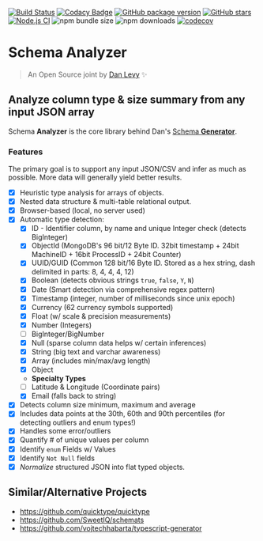 [![Build Status](https://travis-ci.org/justsml/schema-analyzer.svg?branch=master)](https://travis-ci.org/justsml/schema-analyzer)
[![Codacy Badge](https://api.codacy.com/project/badge/Grade/b2c9bcb087db456a991655c3e87126a7)](https://www.codacy.com/manual/justsml/schema-analyzer?utm_source=github.com&amp;utm_medium=referral&amp;utm_content=justsml/schema-analyzer&amp;utm_campaign=Badge_Grade)
[![GitHub package version](https://img.shields.io/github/package-json/v/justsml/schema-analyzer.svg?style=flat)](https://github.com/justsml/schema-analyzer)
[![GitHub stars](https://img.shields.io/github/stars/justsml/schema-analyzer.svg?label=Stars&style=flat)](https://github.com/justsml/schema-analyzer)
[![Node.js CI](https://github.com/justsml/schema-analyzer/workflows/Node.js%20CI/badge.svg)](https://github.com/justsml/schema-analyzer/actions)
![npm bundle size](https://img.shields.io/bundlephobia/minzip/schema-analyzer?color=green)
![npm downloads](https://img.shields.io/npm/dm/schema-analyzer?color=yellow&label=npm%20downloads&logo=npm)
[![codecov](https://codecov.io/gh/justsml/schema-analyzer/branch/master/graph/badge.svg)](https://codecov.io/gh/justsml/schema-analyzer)
<!-- ![GitHub code size in bytes](https://img.shields.io/github/languages/code-size/justsml/schema-analyzer) -->
<!-- ![GitHub All Releases](https://img.shields.io/github/downloads/justsml/schema-analyzer/total?color=cyan&label=github%20release%20downloads) -->

# Schema Analyzer

> An Open Source joint by [Dan Levy](https://danlevy.net/) ✨

## Analyze column type & size summary from any input JSON array

Schema **Analyzer** is the core library behind Dan's [Schema **Generator**](https://github.com/justsml/schema-generator).

### Features

The primary goal is to support any input JSON/CSV and infer as much as possible. More data will generally yield better results.

- [x] Heuristic type analysis for arrays of objects.
- [x] Nested data structure & multi-table relational output.
- [x] Browser-based (local, no server used)
- [x] Automatic type detection:
    - [x] ID - Identifier column, by name and unique Integer check (detects BigInteger)
    - [x] ObjectId (MongoDB's 96 bit/12 Byte ID. 32bit timestamp + 24bit MachineID + 16bit ProcessID + 24bit Counter)
    - [x] UUID/GUID (Common 128 bit/16 Byte ID. Stored as a hex string, dash delimited in parts: 8, 4, 4, 4, 12)
    - [x] Boolean (detects obvious strings `true`, `false`, `Y`, `N`)
    - [x] Date (Smart detection via comprehensive regex pattern)
    - [x] Timestamp (integer, number of milliseconds since unix epoch)
    - [x] Currency (62 currency symbols supported)
    - [x] Float (w/ scale & precision measurements)
    - [x] Number (Integers)
    - [ ] BigInteger/BigNumber
    - [x] Null (sparse column data helps w/ certain inferences)
    - [x] String (big text and varchar awareness)
    - [x] Array (includes min/max/avg length)
    - [x] Object
    - **Specialty Types**
    - [ ] Latitude & Longitude (Coordinate pairs)
    - [x] Email (falls back to string)
- [x] Detects column size minimum, maximum and average
- [x] Includes data points at the 30th, 60th and 90th percentiles (for detecting outliers and enum types!)
- [x] Handles some error/outliers
- [x] Quantify # of unique values per column
- [x] Identify `enum` Fields w/ Values
- [x] Identify `Not Null` fields
- [x] _Normalize_ structured JSON into flat typed objects.

## Similar/Alternative Projects

- https://github.com/quicktype/quicktype
- https://github.com/SweetIQ/schemats
- https://github.com/vojtechhabarta/typescript-generator
